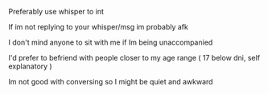 Preferably use whisper to int

If im not replying to your whisper/msg im probably afk

I don't mind anyone to sit with me if Im being unaccompanied 

I'd prefer to befriend with people closer to my age range ( 17 below dni, self explanatory )

Im not good with conversing so I might be quiet and awkward 

